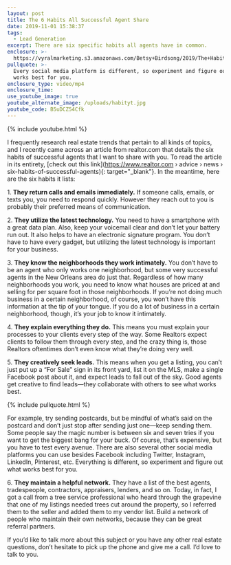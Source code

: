 ```yaml
---
layout: post
title: The 6 Habits All Successful Agent Share
date: 2019-11-01 15:38:37
tags:
  - Lead Generation
excerpt: There are six specific habits all agents have in common.
enclosure: >-
  https://vyralmarketing.s3.amazonaws.com/Betsy+Birdsong/2019/The+Habits+of+Successful+Agents.mp4
pullquote: >-
  Every social media platform is different, so experiment and figure out what
  works best for you.
enclosure_type: video/mp4
enclosure_time:
use_youtube_image: true
youtube_alternate_image: /uploads/habityt.jpg
youtube_code: B5uDCZ54Cfk
---
```


{% include youtube.html %}

I frequently research real estate trends that pertain to all kinds of topics, and I recently came across an article from realtor.com that details the six habits of successful agents that I want to share with you. To read the article in its entirety, [check out this link](https://www.realtor.com › advice › news › six-habits-of-successful-agents){: target="_blank"}. In the meantime, here are the six habits it lists:

1\. **They return calls and emails immediately.** If someone calls, emails, or texts you, you need to respond quickly. However they reach out to you is probably their preferred means of communication.&nbsp;

2\. **They utilize the latest technology.** You need to have a smartphone with a great data plan. Also, keep your voicemail clear and don’t let your battery run out. It also helps to have an electronic signature program. You don’t have to have every gadget, but utilizing the latest technology is important for your business.&nbsp;

3\. **They know the neighborhoods they work intimately.** You don’t have to be an agent who only works one neighborhood, but some very successful agents in the New Orleans area do just that. Regardless of how many neighborhoods you work, you need to know what houses are priced at and selling for per square foot in those neighborhoods. If you’re not doing much business in a certain neighborhood, of course, you won’t have this information at the tip of your tongue. If you do a lot of business in a certain neighborhood, though, it’s your job to know it intimately.&nbsp;

4\. **They explain everything they do.** This means you must explain your processes to your clients every step of the way. Some Realtors expect clients to follow them through every step, and the crazy thing is, those Realtors oftentimes don’t even know what they’re doing very well. &nbsp;

5\. **They creatively seek leads.** This means when you get a listing, you can’t just put up a “For Sale” sign in its front yard, list it on the MLS, make a single Facebook post about it, and expect leads to fall out of the sky. Good agents get creative to find leads—they collaborate with others to see what works best.&nbsp;

{% include pullquote.html %}

For example, try sending postcards, but be mindful of what’s said on the postcard and don’t just stop after sending just one—keep sending them. Some people say the magic number is between six and seven tries if you want to get the biggest bang for your buck. Of course, that’s expensive, but you have to test every avenue. There are also several other social media platforms you can use besides Facebook including Twitter, Instagram, LinkedIn, Pinterest, etc. Everything is different, so experiment and figure out what works best for you.&nbsp;

6\. **They maintain a helpful network.** They have a list of the best agents, tradespeople, contractors, appraisers, lenders, and so on. Today, in fact, I got a call from a tree service professional who heard through the grapevine that one of my listings needed trees cut around the property, so I referred them to the seller and added them to my vendor list. Build a network of people who maintain their own networks, because they can be great referral partners.&nbsp;

If you’d like to talk more about this subject or you have any other real estate questions, don’t hesitate to pick up the phone and give me a call. I’d love to talk to you.&nbsp;<br>&nbsp;

&nbsp;